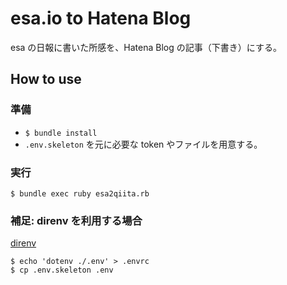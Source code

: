 # esa.io to Hatena Blog

esa の日報に書いた所感を、Hatena Blog の記事（下書き）にする。

## How to use

### 準備

- `$ bundle install`
- `.env.skeleton` を元に必要な token やファイルを用意する。

### 実行

```
$ bundle exec ruby esa2qiita.rb
```

### 補足: direnv を利用する場合

[direnv](https://github.com/direnv/direnv)

```
$ echo 'dotenv ./.env' > .envrc
$ cp .env.skeleton .env
```
